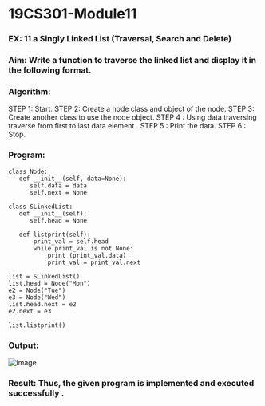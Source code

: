 # 19CS301-Module11
### EX: 11 a Singly Linked List (Traversal, Search and Delete)

### Aim: Write a function to traverse the linked list and display it in the following format.

### Algorithm:
STEP 1: Start.
STEP 2: Create a node class and object of the node.
STEP 3: Create another class to use the node object.
STEP 4 : Using data traversing traverse from first to last data element .
STEP 5 : Print the data.
STEP 6 : Stop.

### Program:
```
class Node:
   def __init__(self, data=None):
      self.data = data
      self.next = None

class SLinkedList:
   def __init__(self):
      self.head = None

   def listprint(self):
       print_val = self.head
       while print_val is not None:
           print (print_val.data)
           print_val = print_val.next

list = SLinkedList()
list.head = Node("Mon")
e2 = Node("Tue")
e3 = Node("Wed")
list.head.next = e2
e2.next = e3

list.listprint()
```
### Output:
![image](https://github.com/user-attachments/assets/f7547c51-0a61-45c2-93da-48fbb60de473)


### Result: Thus, the given program is implemented and executed successfully .
 


